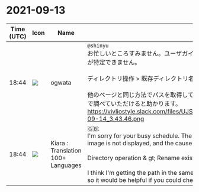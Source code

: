 # 2021-09-13

|Time (UTC)|Icon|Name|Message|
|---|---|---|---|
|18:44|![](https://avatars.slack-edge.com/2019-11-22/845042642576_070441337abaca9fb7b3_72.png)|ogwata|`@shinyu`<br>お忙しいところすみません。ユーザガイドの以下のページで画像が表示されないトラブルが発生、原因が特定できません。<br><br>ディレクトリ操作 &gt; 既存ディレクトリ名の変更<br><br>他のページと同じ方法でパスを取得しているつもりなのですが……。pushしました。お手すきでよいので調べていただけると助かります。<br>https://vivliostyle.slack.com/files/UJS3RCS86/F02DUSGG3M5/____________________________2021-09-14_3.43.46.png|
|18:44|![](https://avatars.slack-edge.com/2021-08-02/2324149410423_2aa7423c4133ecb9f168_72.png)|Kiara : Translation 100+ Languages|🇬🇧: <br>I'm sorry for your busy schedule. The following page of the user guide has a problem that the image is not displayed, and the cause cannot be identified.<br><br>Directory operation &amp; gt; Rename existing directory<br><br>I think I'm getting the path in the same way as other pages ... I pushed. It's okay to do it by hand, so it would be helpful if you could check it out.|
